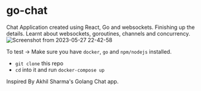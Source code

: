

# go-chat
Chat Application created using React, Go and websockets. 
Finishing up the details. 
Learnt about websockets, goroutines, channels and concurrency. 
![Screenshot from 2023-05-27 22-42-58](https://github.com/rohannair11/go-chat/assets/42870265/b8aca89d-2645-4f8f-babc-036c42638c63)


To test ->
Make sure you have `docker`, `go` and `npm/nodejs` installed. 

* `git clone` this repo
* `cd` into it and run `docker-compose up`

Inspired By Akhil Sharma's Golang Chat app. 

